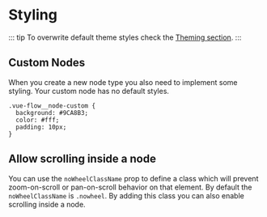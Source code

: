 # Styling

::: tip
To overwrite default theme styles check the [Theming section](/guide/theming/).
:::

## Custom Nodes

When you create a new node type you also need to implement some styling. Your custom node has no default styles.

```css:no-line-numbers
.vue-flow__node-custom {
  background: #9CA8B3;
  color: #fff;
  padding: 10px;
}
```

## Allow scrolling inside a node

You can use the `noWheelClassName` prop to define a class which will prevent zoom-on-scroll or pan-on-scroll behavior on that element.
By default the `noWheelClassName` is `.nowheel`.
By adding this class you can also enable scrolling inside a node.
